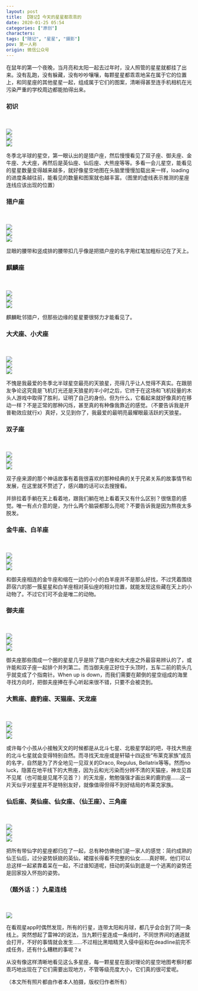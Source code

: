 ```yaml
---
layout: post
title: 【随记】今天的星星都乖乖的
date: 2020-01-25 05:54
categories: ["原创"]
characters: 
tags: ["随记", "星星", "摄影"]
pov: 第一人称
origin: 微信公众号
---
```


在鼠年的第一个夜晚，当月亮和太阳一起去过年时，没人照管的星星就都挂了出来。没有乱跑，没有躲藏，没有吵吵嚷嚷，每颗星星都乖乖地呆在属于它的位置上，和同星座的其他星星一起，组成属于它们的图案，清晰得甚至连手机相机在光污染严重的学校周边都能拍得出来。

### 初识

<br><br>
![](https://mmbiz.qpic.cn/mmbiz_jpg/qTfsuQibtBYhiaLuia2u0iaaNwzuG4rwbyeWjCZ5icvymrpibtu5kxQPV4kLgLRnZv0PD1cmoUsYIf6NqoEoNn4mODtw/640?wx_fmt=jpeg&tp=webp&wxfrom=5&wx_lazy=1)
<br>
![](https://mmbiz.qpic.cn/mmbiz_png/qTfsuQibtBYhiaLuia2u0iaaNwzuG4rwbyeWwX4JZg3Mn1x6vztHLGickqichOyHZiaArJdfUia8hRAJibiaYrDRv3QxndWw/640?wx_fmt=png&tp=webp&wxfrom=5&wx_lazy=1)
<br>
![](https://mmbiz.qpic.cn/mmbiz_jpg/qTfsuQibtBYhiaLuia2u0iaaNwzuG4rwbyeWFATTnzpBzytNGCJ8x3yAZsfC60rNMzJpFiaxs7MSAoq754duVHZk6kQ/640?wx_fmt=jpeg&tp=webp&wxfrom=5&wx_lazy=1)
<br>

冬季北半球的星空，第一眼认出的是猎户座，然后慢慢看见了双子座、御夫座、金牛座、大犬座，再然后是英仙座、仙后座、大熊座等等。多看一会儿星空，能看见的星星数量变得越来越多，就好像星空地图在头脑里慢慢加载出来一样，loading的进度条越往前，能看见的数量和图案就也越丰富。（图里的虚线表示推测的星座连线应该出现的位置）

### 猎户座

<br><br>
![](https://mmbiz.qpic.cn/mmbiz_jpg/qTfsuQibtBYhiaLuia2u0iaaNwzuG4rwbyeW1feibaSkFWib7FEvlys4JC6kSJeOSCDnia0g6AkGicR8VOxaOz81znDCzg/640?wx_fmt=jpeg&tp=webp&wxfrom=5&wx_lazy=1)
<br>
![](https://mmbiz.qpic.cn/mmbiz_png/qTfsuQibtBYhiaLuia2u0iaaNwzuG4rwbyeW1VLEzMv7LiaTRXU1XEFP45VIBJIZneib1yGchvPlUWNM3DeCPzzx9sJw/640?wx_fmt=png&tp=webp&wxfrom=5&wx_lazy=1)
<br>
![](https://mmbiz.qpic.cn/mmbiz_png/qTfsuQibtBYhiaLuia2u0iaaNwzuG4rwbyeWmnycG2hVxtH4YIfJX6bPUDx1icj8CdAyTTjia8iaJ2eKP3wliaXj38WXPg/640?wx_fmt=png&tp=webp&wxfrom=5&wx_lazy=1)
<br>

显眼的腰带和竖成排的腰带扣几乎像是把猎户座的名字用红笔加粗标记在了天上。

### 麒麟座

<br><br>
![](https://mmbiz.qpic.cn/mmbiz_jpg/qTfsuQibtBYhiaLuia2u0iaaNwzuG4rwbyeWvj4ZauJND6ZfLVFeic9icuUL4ay8W71kY0vnaTtZ2BpqZYSawJ5fhialA/640?wx_fmt=jpeg&tp=webp&wxfrom=5&wx_lazy=1)
<br>
![](https://mmbiz.qpic.cn/mmbiz_png/qTfsuQibtBYhiaLuia2u0iaaNwzuG4rwbyeWI7LiclK6WBJ2C3icSYDuqaQibFfe3dBHXnzicbBo7knBPahYeGE8d73T3A/640?wx_fmt=png&tp=webp&wxfrom=5&wx_lazy=1)
<br>
![](https://mmbiz.qpic.cn/mmbiz_jpg/qTfsuQibtBYhiaLuia2u0iaaNwzuG4rwbyeWwhMXuJWEHuuomCt2LFsJLmAbCCuOqCgKdwI8TPvS33VvPoOggJib0rg/640?wx_fmt=jpeg&tp=webp&wxfrom=5&wx_lazy=1)
<br>

麒麟毗邻猎户，但那些边缘的星星要很努力才能看见了。

### 大犬座、小犬座

<br><br>
![](https://mmbiz.qpic.cn/mmbiz_jpg/qTfsuQibtBYhiaLuia2u0iaaNwzuG4rwbyeWicFic2RRt9Ncpkv55uwA6IqGPct0MZHTHABjibE8Wdh34ZYIjSxTLjXgQ/640?wx_fmt=jpeg&tp=webp&wxfrom=5&wx_lazy=1)
<br>
![](https://mmbiz.qpic.cn/mmbiz_png/qTfsuQibtBYhiaLuia2u0iaaNwzuG4rwbyeWQtWvpd6TQfl3TVw1xGcsw07ZTfkwfibuEA0OyKKdcADP7p7ugF5ZicUA/640?wx_fmt=png&tp=webp&wxfrom=5&wx_lazy=1)
<br>
![](https://mmbiz.qpic.cn/mmbiz_jpg/qTfsuQibtBYhiaLuia2u0iaaNwzuG4rwbyeWlmFRYVibn3odia4d0J18ZG02Es9YKqIvdUJLOmbhiboo9Evs7eFusKoNQ/640?wx_fmt=jpeg&tp=webp&wxfrom=5&wx_lazy=1)
<br>

不愧是我最爱的冬季北半球星空最亮的天狼星，亮得几乎让人觉得不真实。在跟朋友争论这究竟是飞机灯光还是天狼星的半小时之后，它终于在这场和飞机较量的木头人游戏中取得了胜利，证明了自己的身份。但为什么，它看起来就好像真的在移动一样？不是正常的那种闪烁，甚至真的有种像我靠近的感觉。（不要告诉我是开普勒效应就行x）真好，又见到你了，我最爱的最明亮最耀眼最活跃的天狼星。

### 双子座

<br><br>
![](https://mmbiz.qpic.cn/mmbiz_jpg/qTfsuQibtBYhiaLuia2u0iaaNwzuG4rwbyeW9Io0v5B95piaQw6pbq9wHlydezn5HW3a5Y80acgda14ztYvgXjw0oIA/640?wx_fmt=jpeg&tp=webp&wxfrom=5&wx_lazy=1)
<br>
![](https://mmbiz.qpic.cn/mmbiz_png/qTfsuQibtBYhiaLuia2u0iaaNwzuG4rwbyeW5a3QHSiaiaiawOFq8WJ0vUkJm7uYDDviaPCicKC4aZHsdXiaczJDcm2gXthg/640?wx_fmt=png&tp=webp&wxfrom=5&wx_lazy=1)
<br>
![](https://mmbiz.qpic.cn/mmbiz_jpg/qTfsuQibtBYhiaLuia2u0iaaNwzuG4rwbyeWvmxeuNibA45V1PicljFEZxDb8zcFrQK6ZMqxibOnuvsgXDUxToEMicdlQQ/640?wx_fmt=jpeg&tp=webp&wxfrom=5&wx_lazy=1)
<br>

双子座来源的那个神话故事有着我很喜欢的那种经典的关于兄弟关系的故事情节和发展，在这里就不赘述了，感兴趣的话可以去搜搜看。

并排拉着手躺在天上看着地，跟我们躺在地上看着天又有什么区别？很惬意的感觉。唯一有点介意的是，为什么两个脑袋都那么亮呢？不要告诉我是因为熬夜太多脱发。

### 金牛座、白羊座

<br><br>
![](https://mmbiz.qpic.cn/mmbiz_jpg/qTfsuQibtBYhiaLuia2u0iaaNwzuG4rwbyeW8KjKFa4ibQwYdcKBv4xicPvvDuFLBJgHnN0pZcAACzmK178sdurgRPhw/640?wx_fmt=jpeg&tp=webp&wxfrom=5&wx_lazy=1)
<br>
![](https://mmbiz.qpic.cn/mmbiz_png/qTfsuQibtBYhiaLuia2u0iaaNwzuG4rwbyeW39yPmsY7rEia3xC4USVx7XkQa9Hhv37aP6MGQ1GAmfmkk4icdmtUvTag/640?wx_fmt=png&tp=webp&wxfrom=5&wx_lazy=1)
<br>
![](https://mmbiz.qpic.cn/mmbiz_jpg/qTfsuQibtBYhiaLuia2u0iaaNwzuG4rwbyeWiaeQU7581jfY5tf4ibeqWiaqiaxPBzAJYQZtNW6ah5c2v6jCxBqt8lZ90A/640?wx_fmt=jpeg&tp=webp&wxfrom=5&wx_lazy=1)
<br>

和御夫座相连的金牛座和缩在一边的小小的白羊座并不是那么好找，不过凭着围绕昴宿六的那一簇星星和白羊座相对英仙座的相对位置，就能发现这些藏在天上的小动物了。不过它们可不会是唯二的动物。

### 御夫座

<br><br>
![](https://mmbiz.qpic.cn/mmbiz_jpg/qTfsuQibtBYhiaLuia2u0iaaNwzuG4rwbyeWSTjBiaubD4CpzTgLUy5r5bvfuayKXTv5EHxvr46SKiapM50VnYCtw2Jw/640?wx_fmt=jpeg&tp=webp&wxfrom=5&wx_lazy=1)
<br>
![](https://mmbiz.qpic.cn/mmbiz_png/qTfsuQibtBYhiaLuia2u0iaaNwzuG4rwbyeWbjprUoRicgksTIU82fDl8sibrHdexefjtsOdsSuZ0Pt2XfNGeKl0lS6A/640?wx_fmt=png&tp=webp&wxfrom=5&wx_lazy=1)
<br>
![](https://mmbiz.qpic.cn/mmbiz_jpg/qTfsuQibtBYhiaLuia2u0iaaNwzuG4rwbyeW5BpU7yLTIDV3YfUAbibr49QEAiar72L5oreeKN4osspsF9kibPeBXXlMg/640?wx_fmt=jpeg&tp=webp&wxfrom=5&wx_lazy=1)
<br>

御夫座那些围成一个圈的星星几乎是除了猎户座和大犬座之外最容易辨认的了，或许能和双子座一起排个并列第二。而当御夫座正好位于头顶时，五车二前的箭头几乎就变成了个指南针。When up is down，而我们需要在颠倒的星空组成的海里寻找方向时，把御夫座捧在手心听起来很不错，只要不会被烫到。

### 大熊座、鹿豹座、天猫座、天龙座

<br><br>
![](https://mmbiz.qpic.cn/mmbiz_jpg/qTfsuQibtBYhiaLuia2u0iaaNwzuG4rwbyeWicWcvzicUR9KW3xicM6YTHN1EjCNLzAyAperBiatHvkF42qrlQx5eZow3g/640?wx_fmt=jpeg&tp=webp&wxfrom=5&wx_lazy=1)
<br>
![](https://mmbiz.qpic.cn/mmbiz_png/qTfsuQibtBYhiaLuia2u0iaaNwzuG4rwbyeWGsCMehX3MqMjSliaibCOcxSTlDt4lJVLmpeDZLOI5VAsDibggibYloCT8g/640?wx_fmt=png&tp=webp&wxfrom=5&wx_lazy=1)
<br>
![](https://mmbiz.qpic.cn/mmbiz_jpg/qTfsuQibtBYhiaLuia2u0iaaNwzuG4rwbyeWhiaQ9EGnZfic5je0g1W4Ivc5wlBywcR4HibaibsY4lZt5cB72e308Hd9OQ/640?wx_fmt=jpeg&tp=webp&wxfrom=5&wx_lazy=1)
<br>

或许每个小孩从小接触天文的时候都是从北斗七星、北极星学起的吧，寻找大熊座的北斗七星就会变得特别自然。而寻找天龙座或是轩辕十四这些“布莱克家族”成员的名字，自然是为了齐全地见一见双关的Draco, Regulus, Bellatrix等等。然而no luck，隐匿在地平线下的大熊座，因为云和光污染而分辨不清的天猫座，神龙见首不见尾（也可能是见尾不见首？）的天龙座，勉勉强强才画出来的鹿豹座……这一片天似乎对星星并不是特别友好，就像值得但得不到好结局的布莱克家族。

### 仙后座、英仙座、仙女座、（仙王座）、三角座

<br><br>
![](https://mmbiz.qpic.cn/mmbiz_jpg/qTfsuQibtBYhiaLuia2u0iaaNwzuG4rwbyeWCLD0RWnFNwZp2dfB7K4xsKFyX58qhgvoqgmoqkz8CBK8YQSibdF0ujQ/640?wx_fmt=jpeg&tp=webp&wxfrom=5&wx_lazy=1)
<br>
![](https://mmbiz.qpic.cn/mmbiz_png/qTfsuQibtBYhiaLuia2u0iaaNwzuG4rwbyeWUTZffPzAOBLVsiaqmPU2TUI47Vscr5icico7Brq190tKOdRdC88Qeia7tw/640?wx_fmt=png&tp=webp&wxfrom=5&wx_lazy=1)
<br>
![](https://mmbiz.qpic.cn/mmbiz_jpg/qTfsuQibtBYhiaLuia2u0iaaNwzuG4rwbyeWcLUBODQQBQZJ9WicicI3vZPF6AQictsN4GibWUv91HQ6RPgic0lM0p8ZTAQ/640?wx_fmt=jpeg&tp=webp&wxfrom=5&wx_lazy=1)
<br>

把所有带仙字的星座都归在了一起，总有种仿佛他们是一家人的感觉：简约成熟的仙王仙后，过分姿势妖娆的英仙，裙摆长得看不完整的仙女……真好啊，他们可以总这样一起紧靠着呆在一起，不过谁知道呢，扭动的英仙到底是一个逃离的姿势还是回家投入怀抱的姿势。

### （题外话：）九星连线

<br><br>
![](https://mmbiz.qpic.cn/mmbiz_png/qTfsuQibtBYhiaLuia2u0iaaNwzuG4rwbyeWe3dGaynfEA20nibD7iaO7tPpT0JgeTsmQrqvKYLJyQZalHBhOltJBYiag/640?wx_fmt=png&tp=webp&wxfrom=5&wx_lazy=1)
<br>

在看观星app时偶然发现，所有的行星，连带太阳和月球，都几乎会合到了同一条线上。突然想起了雷神2的说法，当九颗行星连成一条线时，不同世界间的通道就会打开，不好的事情就会发生……不过相比黑暗精灵入侵中庭和在deadline前完不成任务，还有什么糟糕的事呢？x

从没有像这样清晰地看见这么多星座，每一颗星星在面对理论的星空地图考察时都乖巧地出现在了它们需要出现地方，不管等级亮度大小，它们真的很可爱呢。

（本文所有照片都由作者本人拍摄，版权归作者所有）

